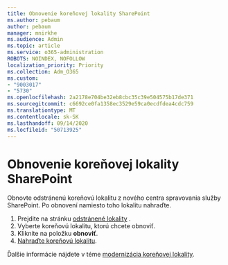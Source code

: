 ```yaml
---
title: Obnovenie koreňovej lokality SharePoint
ms.author: pebaum
author: pebaum
manager: mnirkhe
ms.audience: Admin
ms.topic: article
ms.service: o365-administration
ROBOTS: NOINDEX, NOFOLLOW
localization_priority: Priority
ms.collection: Adm_O365
ms.custom:
- "9003017"
- "5730"
ms.openlocfilehash: 2a2178e704be32eb8cbc35c39e504575b17de371
ms.sourcegitcommit: c6692ce0fa1358ec3529e59ca0ecdfdea4cdc759
ms.translationtype: MT
ms.contentlocale: sk-SK
ms.lasthandoff: 09/14/2020
ms.locfileid: "50713925"
---
```

# <a name="restore-the-sharepoint-root-site"></a>Obnovenie koreňovej lokality SharePoint

Obnovte odstránenú koreňovú lokalitu z nového centra spravovania služby SharePoint. Po obnovení namiesto toho lokalitu nahraďte.

1. Prejdite na stránku [odstránené lokality](https://admin.microsoft.com/sharepoint?page=recycleBin&modern=true) . 
2. Vyberte koreňovú lokalitu, ktorú chcete obnoviť.
3. Kliknite na položku **obnoviť**.
4. [Nahraďte koreňovú lokalitu](https://docs.microsoft.com/sharepoint/troubleshoot/sites/url-that-resides-under-root-site-collection-is-broken).

Ďalšie informácie nájdete v téme [modernizácia koreňovej lokality](https://docs.microsoft.com/sharepoint/modern-root-site).
